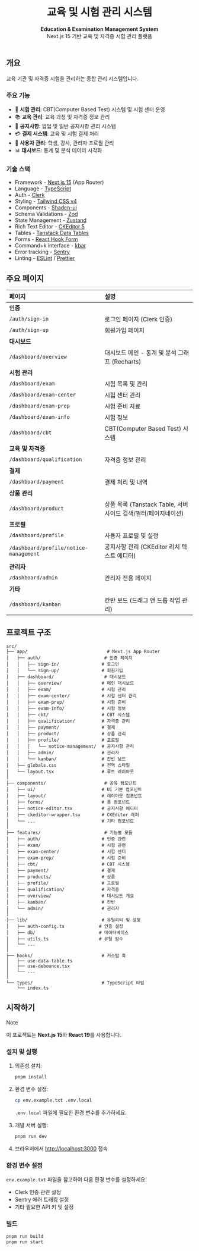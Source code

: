 <div align="center">
<h1>교육 및 시험 관리 시스템</h1>
<strong>Education & Examination Management System</strong>
</div>
<div align="center">Next.js 15 기반 교육 및 자격증 시험 관리 플랫폼</div>
<br />

## 개요

교육 기관 및 자격증 시험을 관리하는 종합 관리 시스템입니다. 

### 주요 기능

- 📝 **시험 관리**: CBT(Computer Based Test) 시스템 및 시험 센터 운영
- 📚 **교육 관리**: 교육 과정 및 자격증 정보 관리
- 📢 **공지사항**: 팝업 및 일반 공지사항 관리 시스템
- 💳 **결제 시스템**: 교육 및 시험 결제 처리
- 👥 **사용자 관리**: 학생, 강사, 관리자 프로필 관리
- 📊 **대시보드**: 통계 및 분석 데이터 시각화

### 기술 스택

- Framework - [Next.js 15](https://nextjs.org) (App Router)
- Language - [TypeScript](https://www.typescriptlang.org)
- Auth - [Clerk](https://clerk.com)
- Styling - [Tailwind CSS v4](https://tailwindcss.com)
- Components - [Shadcn-ui](https://ui.shadcn.com)
- Schema Validations - [Zod](https://zod.dev)
- State Management - [Zustand](https://zustand-demo.pmnd.rs)
- Rich Text Editor - [CKEditor 5](https://ckeditor.com)
- Tables - [Tanstack Data Tables](https://ui.shadcn.com/docs/components/data-table)
- Forms - [React Hook Form](https://ui.shadcn.com/docs/components/form)
- Command+k interface - [kbar](https://kbar.vercel.app/)
- Error tracking - [Sentry](https://sentry.io)
- Linting - [ESLint](https://eslint.org) / [Prettier](https://prettier.io)

## 주요 페이지

| 페이지 | 설명 |
| :--- | :--- |
| **인증** | |
| `/auth/sign-in` | 로그인 페이지 (Clerk 인증) |
| `/auth/sign-up` | 회원가입 페이지 |
| **대시보드** | |
| `/dashboard/overview` | 대시보드 메인 - 통계 및 분석 그래프 (Recharts) |
| **시험 관리** | |
| `/dashboard/exam` | 시험 목록 및 관리 |
| `/dashboard/exam-center` | 시험 센터 관리 |
| `/dashboard/exam-prep` | 시험 준비 자료 |
| `/dashboard/exam-info` | 시험 정보 |
| `/dashboard/cbt` | CBT(Computer Based Test) 시스템 |
| **교육 및 자격증** | |
| `/dashboard/qualification` | 자격증 정보 관리 |
| **결제** | |
| `/dashboard/payment` | 결제 처리 및 내역 |
| **상품 관리** | |
| `/dashboard/product` | 상품 목록 (Tanstack Table, 서버 사이드 검색/필터/페이지네이션) |
| **프로필** | |
| `/dashboard/profile` | 사용자 프로필 및 설정 |
| `/dashboard/profile/notice-management` | 공지사항 관리 (CKEditor 리치 텍스트 에디터) |
| **관리자** | |
| `/dashboard/admin` | 관리자 전용 페이지 |
| **기타** | |
| `/dashboard/kanban` | 칸반 보드 (드래그 앤 드롭 작업 관리) |

## 프로젝트 구조

```plaintext
src/
├── app/                              # Next.js App Router
│   ├── auth/                        # 인증 페이지
│   │   ├── sign-in/                # 로그인
│   │   └── sign-up/                # 회원가입
│   ├── dashboard/                   # 대시보드
│   │   ├── overview/               # 메인 대시보드
│   │   ├── exam/                   # 시험 관리
│   │   ├── exam-center/            # 시험 센터 관리
│   │   ├── exam-prep/              # 시험 준비
│   │   ├── exam-info/              # 시험 정보
│   │   ├── cbt/                    # CBT 시스템
│   │   ├── qualification/          # 자격증 관리
│   │   ├── payment/                # 결제
│   │   ├── product/                # 상품 관리
│   │   ├── profile/                # 프로필
│   │   │   └── notice-management/  # 공지사항 관리
│   │   ├── admin/                  # 관리자
│   │   └── kanban/                 # 칸반 보드
│   ├── globals.css                 # 전역 스타일
│   └── layout.tsx                  # 루트 레이아웃
│
├── components/                      # 공유 컴포넌트
│   ├── ui/                         # UI 기본 컴포넌트
│   ├── layout/                     # 레이아웃 컴포넌트
│   ├── forms/                      # 폼 컴포넌트
│   ├── notice-editor.tsx           # 공지사항 에디터
│   ├── ckeditor-wrapper.tsx        # CKEditor 래퍼
│   └── ...                         # 기타 컴포넌트
│
├── features/                        # 기능별 모듈
│   ├── auth/                       # 인증 관련
│   ├── exam/                       # 시험 관련
│   ├── exam-center/                # 시험 센터
│   ├── exam-prep/                  # 시험 준비
│   ├── cbt/                        # CBT 시스템
│   ├── payment/                    # 결제
│   ├── products/                   # 상품
│   ├── profile/                    # 프로필
│   ├── qualification/              # 자격증
│   ├── overview/                   # 대시보드 개요
│   ├── kanban/                     # 칸반
│   └── admin/                      # 관리자
│
├── lib/                            # 유틸리티 및 설정
│   ├── auth-config.ts             # 인증 설정
│   ├── db/                        # 데이터베이스
│   ├── utils.ts                   # 유틸 함수
│   └── ...
│
├── hooks/                          # 커스텀 훅
│   ├── use-data-table.ts
│   ├── use-debounce.tsx
│   └── ...
│
└── types/                          # TypeScript 타입
    └── index.ts
```

## 시작하기

> [!NOTE]  
> 이 프로젝트는 **Next.js 15**와 **React 19**를 사용합니다.

### 설치 및 실행

1. 의존성 설치:
   ```bash
   pnpm install
   ```

2. 환경 변수 설정:
   ```bash
   cp env.example.txt .env.local
   ```
   `.env.local` 파일에 필요한 환경 변수를 추가하세요.

3. 개발 서버 실행:
   ```bash
   pnpm run dev
   ```

4. 브라우저에서 [http://localhost:3000](http://localhost:3000) 접속

### 환경 변수 설정

`env.example.txt` 파일을 참고하여 다음 환경 변수를 설정하세요:
- Clerk 인증 관련 설정
- Sentry 에러 트래킹 설정
- 기타 필요한 API 키 및 설정

### 빌드

```bash
pnpm run build
pnpm run start
```
